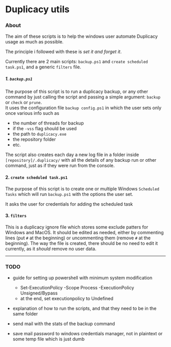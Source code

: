 # Duplicacy utils

### About

The aim of these scripts is to help the windows user automate Duplicacy usage as much as possible.

The principle i followed with these is _set it and forget it_.

Currently there are 2 main scripts: `backup.ps1` and `create scheduled task.ps1`, and a generic `filters` file.

##### 1. `backup.ps1`

The purpose of this script is to run a duplicacy backup, or any other command by just 
calling the script and passing a simple argument: `backup` or `check` or `prune`.  
It uses the configuration file `backup config.ps1` in which the user sets only once various info such as

- the number of threads for backup
- if the `-vss` flag should be used
- the path to `duplicacy.exe`
- the repository folder
- etc.

The script also creates each day a new log file in a folder inside `[repository]/.duplicacy/` 
with all the details of any backup run or other command, just as if they were run from the console.


#### 2. `create scheduled task.ps1`

The purpose of this script is to create one or multiple Windows `Scheduled Tasks` which will run `backup.ps1` 
with the options the user set. 

It asks the user for credentials for adding the scheduled task 

#### 3. `filters`

This is a duplicacy ignore file which stores some exclude patters for Windows and MacOS. 
It should be edited as needed, either by commenting lines (put `#` at the beginning) or uncommenting them (remove `#` at the beginning).
The way the file is created, there should be no need to edit it currently, as it _should_ remove no user data.

---


### TODO

- guide for setting up powershell with minimum system modification

    
    - Set-ExecutionPolicy -Scope Process -ExecutionPolicy Unsigned/Bypass
    - at the end, set executionpolicy to Undefined


- explanation of how to run the scripts, and that they need to be in the same folder
- send mail with the stats of the backup command
- save mail password to windows credentials manager, not in plaintext or some temp file which is just dumb
